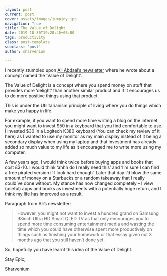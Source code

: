 ```yaml
---
layout: post
current: post
cover: assets/images/jumpjoy.jpg
navigation: True
title: The Value of Delight
date: 2019-10-30T19:28:46+08:00
tags: productivity
class: post-template
subclass: 'post'
author: sharvenium

---
```

I recently stumbled upon [Ali Abdaal’s newsletter](email.aliabdaal.com) where he wrote about a concept named the ‘Value of Delight’. 

The Value of Delight is a concept where you spend money on stuff that provides more ‘delight’ than another similar product and if it encourages us to do more positive things using that product.

This is under the Utilitarianism principle of living where you do things which make you happy in life.

For example, if you want to spend more time writing a blog on the internet you might want to invest $50 in a keyboard that you find comfortable to use. I invested $30 in a Logitech K380 keyboard (You can check my review of it here) as I wanted to use my monitor as my main display instead of it being a secondary display when using my laptop and that investment has already added so much value to my life as it encouraged me to write more using my computer.

A few years ago, I would think twice before buying apps and books that cost £3-10. I would think ‘ahhh do I really need this’ and ‘I’m sure I can find a free pirated version if I look hard enough’. Later that day I’d blow the same amount of money on a Starbucks or a random takeaway that I really could’ve done without. My stance has now changed completely – I view (useful) apps and books as investments with a potentially huge return, and I think my life has improved as a result. 

Paragraph from Ali’s newsletter:
 > However, you might not want to invest a hundred grand on Samsung 98inch Ultra HD Smart QLED TV as that only encourages you to spend more time consuming entertainment media and wasting the time which you could have otherwise spent more productively on things such as finishing your homework or that essay given out 3 months ago that you still haven’t done yet.

So, hopefully you have learnt this idea of the Value of Delight.

Stay Epic,

Sharvenium

